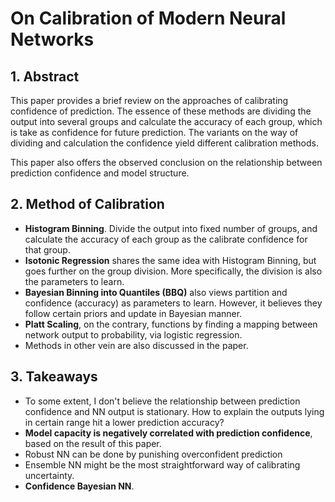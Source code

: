 # On Calibration of Modern Neural Networks

## 1. Abstract

This paper provides a brief review on the approaches of calibrating confidence of prediction. The essence of these methods are dividing the output into several groups and calculate the accuracy of each group, which is take as confidence for future prediction. The variants on the way of dividing and calculation the confidence yield different calibration methods.

This paper also offers the observed conclusion on the relationship between prediction confidence and model structure. 

## 2.  Method of Calibration

- **Histogram Binning**. Divide the output into fixed number of groups, and calculate the accuracy of each group as the calibrate confidence for that group.
- **Isotonic Regression** shares the same idea with Histogram Binning, but goes further on the group division. More specifically, the division is also the parameters to learn. 
- **Bayesian Binning into Quantiles (BBQ)** also views partition and confidence (accuracy) as parameters to learn. However, it believes they follow certain priors and update in Bayesian manner. 
- **Platt Scaling**, on the contrary, functions by finding a mapping between network output to probability, via logistic regression.
- Methods in other vein are also discussed in the paper.

## 3. Takeaways

- To some extent, I don't believe the relationship between prediction confidence and NN output is stationary. How to explain the outputs lying in certain range hit a lower prediction accuracy? 
- **Model capacity is negatively correlated with prediction confidence**, based on the result of this paper.
- Robust NN can be done by punishing overconfident prediction
- Ensemble NN might be the most straightforward way of calibrating uncertainty.
- **Confidence Bayesian NN**.

